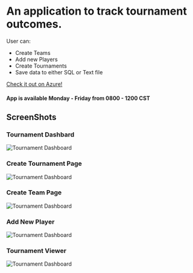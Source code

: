 # An application to track tournament outcomes.
User can:
* Create Teams
* Add new Players
* Create Tournaments
* Save data to either SQL or Text file

[Check it out on Azure!](https://tasklistapp.azurewebsites.net) 
<H4> App is available Monday - Friday from 0800 - 1200 CST</H4>


## ScreenShots

### Tournament Dashbard
![Tournament Dashboard](https://github.com/dabina2018/TournamentTracker/blob/gh-pages/calc%20img.jpg?raw=true)

### Create Tournament Page
![Tournament Dashboard](https://github.com/dabina2018/TournamentTracker/blob/gh-pages/calc%20img.jpg?raw=true)

### Create Team Page
![Tournament Dashboard](https://github.com/dabina2018/TournamentTracker/blob/gh-pages/calc%20img.jpg?raw=true)

### Add New Player
![Tournament Dashboard](https://github.com/dabina2018/TournamentTracker/blob/gh-pages/calc%20img.jpg?raw=true)

### Tournament Viewer
![Tournament Dashboard](https://github.com/dabina2018/TournamentTracker/blob/gh-pages/calc%20img.jpg?raw=true)
